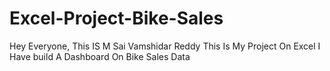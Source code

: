 # Excel-Project-Bike-Sales
Hey Everyone, This IS M Sai Vamshidar Reddy This Is My Project On Excel I Have build A Dashboard On Bike Sales Data 
